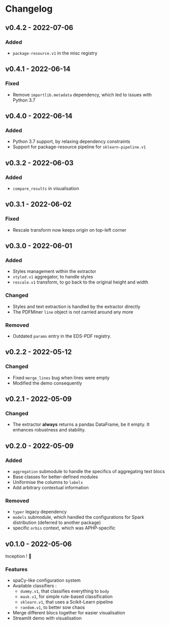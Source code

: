# Changelog

## v0.4.2 - 2022-07-06

### Added

- `package-resource.v1` in the misc registry

## v0.4.1 - 2022-06-14

### Fixed

- Remove `importlib.metadata` dependency, which led to issues with Python 3.7

## v0.4.0 - 2022-06-14

### Added

- Python 3.7 support, by relaxing dependency constraints
- Support for package-resource pipeline for `sklearn-pipeline.v1`

## v0.3.2 - 2022-06-03

### Added

- `compare_results` in visualisation

## v0.3.1 - 2022-06-02

### Fixed

- Rescale transform now keeps origin on top-left corner

## v0.3.0 - 2022-06-01

### Added

- Styles management within the extractor
- `styled.v1` aggregator, to handle styles
- `rescale.v1` transform, to go back to the original height and width

### Changed

- Styles and text extraction is handled by the extractor directly
- The PDFMiner `line` object is not carried around any more

### Removed

- Outdated `params` entry in the EDS-PDF registry.

## v0.2.2 - 2022-05-12

### Changed

- Fixed `merge_lines` bug when lines were empty
- Modified the demo consequently

## v0.2.1 - 2022-05-09

### Changed

- The extractor **always** returns a pandas DataFrame, be it empty. It enhances robustness and stability.

## v0.2.0 - 2022-05-09

### Added

- `aggregation` submodule to handle the specifics of aggregating text blocs
- Base classes for better-defined modules
- Uniformise the columns to `labels`
- Add arbitrary contextual information

### Removed

- `typer` legacy dependency
- `models` submodule, which handled the configurations for Spark distribution (deferred to another package)
- specific `orbis` context, which was APHP-specific

## v0.1.0 - 2022-05-06

Inception ! :tada:

### Features

- spaCy-like configuration system
- Available classifiers :
  - `dummy.v1`, that classifies everything to `body`
  - `mask.v1`, for simple rule-based classification
  - `sklearn.v1`, that uses a Scikit-Learn pipeline
  - `random.v1`, to better sow chaos
- Merge different blocs together for easier visualisation
- Streamlit demo with visualisation
